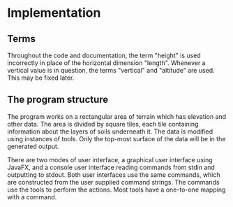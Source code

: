 # Implementation

## Terms
Throughout the code and documentation, the term "height" is used incorrectly in place of the horizontal dimension "length". Whenever a vertical value is in question, the terms "vertical" and "altitude" are used. This may be fixed later.

## The program structure
The program works on a rectangular area of terrain which has elevation and other data. The area is divided by square tiles, each tile containing information about the layers of soils underneath it. The data is modified using instances of tools. Only the top-most surface of the data will be in the generated output.

There are two modes of user interface, a graphical user interface using JavaFX, and a console user interface reading commands from stdin and outputting to stdout. Both user interfaces use the same commands, which are constructed from the user supplied command strings. The commands use the tools to perform the actions. Most tools have a one-to-one mapping with a command.

